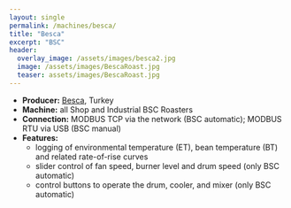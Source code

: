 ```yaml
---
layout: single
permalink: /machines/besca/
title: "Besca"
excerpt: "BSC"
header:
  overlay_image: /assets/images/besca2.jpg
  image: /assets/images/BescaRoast.jpg
  teaser: assets/images/BescaRoast.jpg
---
```

* __Producer:__ [Besca](https://www.bescaroasters.com), Turkey
* __Machine:__ all Shop and Industrial BSC Roasters
* __Connection:__ MODBUS TCP via the network (BSC automatic); MODBUS RTU via USB (BSC manual)
* __Features:__ 
  - logging of environmental temperature (ET), bean temperature (BT) and related rate-of-rise curves
  - slider control of fan speed, burner level and drum speed (only BSC automatic)
  - control buttons to operate the drum, cooler, and mixer (only BSC automatic)